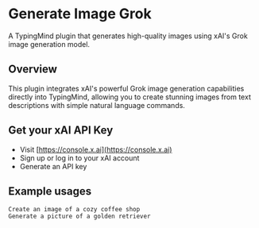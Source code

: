 # Generate Image Grok

A TypingMind plugin that generates high-quality images using xAI's Grok image generation model.

## Overview

This plugin integrates xAI's powerful Grok image generation capabilities directly into TypingMind, allowing you to create stunning images from text descriptions with simple natural language commands.

## Get your xAI API Key
- Visit [https://console.x.ai](https://console.x.ai)
- Sign up or log in to your xAI account
- Generate an API key

## Example usages

```
Create an image of a cozy coffee shop
Generate a picture of a golden retriever
```
